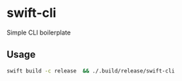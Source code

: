 # swift-cli

Simple CLI boilerplate

## Usage

```sh
swift build -c release  && ./.build/release/swift-cli
```
